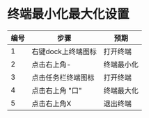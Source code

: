 ﻿#  终端最小化最大化设置

| 编号 | 步骤                                          | 预期                 |
| ---- | --------------------------------------------- | ------------------- |
| 1    | 右键dock上终端图标  |    	打开终端   |
| 2    |点击右上角-  |终端最小化
| 3    |点击任务栏终端图标   |打开终端 |
| 4    | 点击右上角 "口" |  终端最大化 |
| 5    | 点击右上角X |退出终端 |
